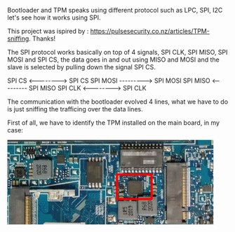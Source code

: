 Bootloader and TPM speaks using different protocol such as LPC, SPI, I2C let's see how it works using SPI.

This project was ispired by  : https://pulsesecurity.co.nz/articles/TPM-sniffing. Thanks!

The SPI protocol works basically on top of 4 signals, SPI CLK, SPI MISO, SPI MOSI and SPI CS, the data goes in and out using MISO and MOSI and the slave is selected by pulling down the signal SPI CS.

SPI CS   <--------> SPI CS
SPI MOSI ---------> SPI MOSI
SPI MISO <--------- SPI MISO
SPI CLK  <--------> SPI CLK


The communication with the bootloader evolved 4 lines, what we have to do is just sniffing the trafficing over the data lines.

First of all, we have to identify the TPM installed on the main board, in my case:


![alt text](https://github.com/giggi0x00/Bitlocker-SPI-TPM-Key-sniffing/blob/main/2020-12-07_20-15.png?raw=true)
